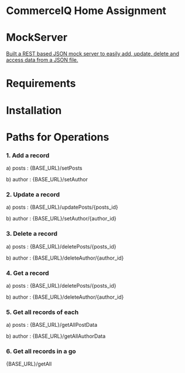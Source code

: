 # CommerceIQ Home Assignment
# MockServer 
<u> Built a REST based JSON mock server to easily add, update, delete and access data from a JSON file. </u>

# Requirements

# Installation

# Paths for Operations
<h3>1. Add a record</h3>

a) posts : {BASE_URL}/setPosts

b) author : {BASE_URL}/setAuthor

<h3>2. Update a record</h3>

a) posts : {BASE_URL}/updatePosts/{posts_id}

b) author : {BASE_URL}/setAuthor/{author_id}

<h3>3. Delete a record</h3>

a) posts : {BASE_URL}/deletePosts/{posts_id}

b) author : {BASE_URL}/deleteAuthor/{author_id}

<h3>4. Get a record</h3>

a) posts : {BASE_URL}/deletePosts/{posts_id}

b) author : {BASE_URL}/deleteAuthor/{author_id}

<h3>5. Get all records of each</h3>

a) posts : {BASE_URL}/getAllPostData

b) author : {BASE_URL}/getAllAuthorData

<h3>6. Get all records in a go</h3>

   {BASE_URL}/getAll

